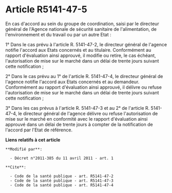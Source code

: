 # Article R5141-47-5

En cas d'accord au sein du groupe de coordination, saisi par le directeur général de l'Agence nationale de sécurité sanitaire
de l'alimentation, de l'environnement et du travail ou par un autre Etat : 

1° Dans le cas prévu à l'article R. 5141-47-2, le directeur général de l'agence notifie l'accord aux Etats concernés et au
titulaire. Conformément au rapport d'évaluation ainsi approuvé, il modifie ou retire, le cas échéant, l'autorisation de mise
sur le marché dans un délai de trente jours suivant cette notification ; 

2° Dans le cas prévu au 1° de l'article R. 5141-47-4, le directeur général de l'agence notifie l'accord aux Etats concernés
et au demandeur. Conformément au rapport d'évaluation ainsi approuvé, il délivre ou refuse l'autorisation de mise sur le
marché dans un délai de trente jours suivant cette notification ; 

3° Dans les cas prévus à l'article R. 5141-47-3 et au 2° de l'article R. 5141-47-4, le directeur général de l'agence délivre
ou refuse l'autorisation de mise sur le marché en conformité avec le rapport d'évaluation ainsi approuvé dans un délai de
trente jours à compter de la notification de l'accord par l'Etat de référence.

**Liens relatifs à cet article**

	**Modifié par**:

	  - Décret n°2011-385 du 11 avril 2011 - art. 1

	**Cite**:

	  - Code de la santé publique - art. R5141-47-2
	  - Code de la santé publique - art. R5141-47-3
	  - Code de la santé publique - art. R5141-47-4
